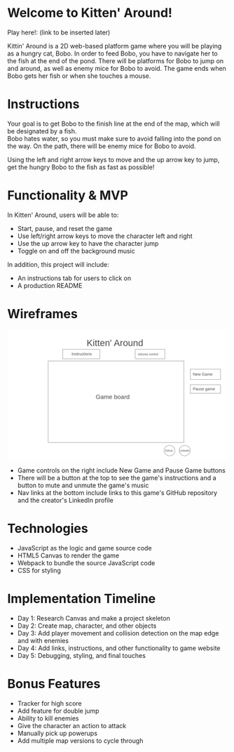 # Welcome to Kitten' Around!

Play here!: (link to be inserted later)

Kittin' Around is a 2D web-based platform game where you will be playing as a hungry cat, Bobo.  In order to feed Bobo, you have to navigate her to the fish at the end of the pond. There will be platforms for Bobo to jump on and around, as well as enemy mice for Bobo to avoid.  The game ends when Bobo gets her fish or when she touches a mouse.

# Instructions

Your goal is to get Bobo to the finish line at the end of the map, which will be designated by a fish.  
Bobo hates water, so you must make sure to avoid falling into the pond on the way.  On the path, there will be enemy mice for Bobo to avoid.

Using the left and right arrow keys to move and the up arrow key to jump, get the hungry Bobo to the fish as fast as possible!

# Functionality & MVP

In Kitten' Around, users will be able to:

* Start, pause, and reset the game
* Use left/right arrow keys to move the character left and right
* Use the up arrow key to have the character jump
* Toggle on and off the background music

In addition, this project will include:

* An instructions tab for users to click on
* A production README

# Wireframes

<img width="1024" src="/images/Homepage.png">

* Game controls on the right include New Game and Pause Game buttons
* There will be a button at the top to see the game's instructions and a button to mute and unmute the game's music
* Nav links at the bottom include links to this game's GitHub repository and the creator's LinkedIn profile

# Technologies

* JavaScript as the logic and game source code
* HTML5 Canvas to render the game
* Webpack to bundle the source JavaScript code
* CSS for styling

# Implementation Timeline
* Day 1: Research Canvas and make a project skeleton
* Day 2: Create map, character, and other objects
* Day 3: Add player movement and collision detection on the map edge and with enemies
* Day 4: Add links, instructions, and other functionality to game website
* Day 5: Debugging, styling, and final touches


# Bonus Features
* Tracker for high score
* Add feature for double jump
* Ability to kill enemies
* Give the character an action to attack
* Manually pick up powerups
* Add multiple map versions to cycle through
